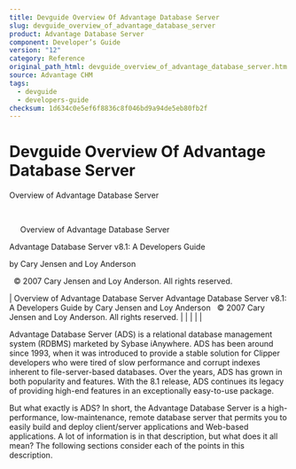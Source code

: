 ```yaml
---
title: Devguide Overview Of Advantage Database Server
slug: devguide_overview_of_advantage_database_server
product: Advantage Database Server
component: Developer’s Guide
version: "12"
category: Reference
original_path_html: devguide_overview_of_advantage_database_server.htm
source: Advantage CHM
tags:
  - devguide
  - developers-guide
checksum: 1d634c0e5ef6f8836c8f046bd9a94de5eb80fb2f
---
```


# Devguide Overview Of Advantage Database Server

Overview of Advantage Database Server

 

     Overview of Advantage Database Server

Advantage Database Server v8.1: A Developers Guide

by Cary Jensen and Loy Anderson

  © 2007 Cary Jensen and Loy Anderson. All rights reserved.

| Overview of Advantage Database Server  Advantage Database Server v8.1: A Developers Guide  by Cary Jensen and Loy Anderson    © 2007 Cary Jensen and Loy Anderson. All rights reserved. |  |  |  |  |

Advantage Database Server (ADS) is a relational database management system (RDBMS) marketed by Sybase iAnywhere. ADS has been around since 1993, when it was introduced to provide a stable solution for Clipper developers who were tired of slow performance and corrupt indexes inherent to file-server-based databases. Over the years, ADS has grown in both popularity and features. With the 8.1 release, ADS continues its legacy of providing high-end features in an exceptionally easy-to-use package.

But what exactly is ADS? In short, the Advantage Database Server is a high-performance, low-maintenance, remote database server that permits you to easily build and deploy client/server applications and Web-based applications. A lot of information is in that description, but what does it all mean? The following sections consider each of the points in this description.
